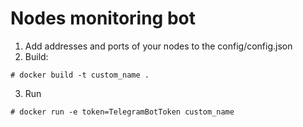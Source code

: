 # Nodes monitoring bot

1. Add addresses and ports of your nodes to the config/config.json
2. Build:
```
# docker build -t custom_name .
```
3. Run
```
# docker run -e token=TelegramBotToken custom_name
```

